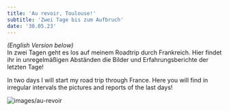 ```yaml
---
title: 'Au revoir, Toulouse!'
subtitle: 'Zwei Tage bis zum Aufbruch'
date: '30.05.23'
---
```


_(English Version below)_
<br />
In zwei Tagen geht es los auf meinem Roadtrip durch Frankreich. Hier findet ihr in unregelmäßigen Abständen die Bilder und Erfahrungsberichte der letzten Tage!

In two days I will start my road trip through France. Here you will find in irregular intervals the pictures and reports of the last days!

![images/au-revoir](/images/painter-toulouse.JPG)
